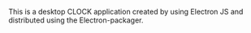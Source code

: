 This is a desktop CLOCK application created by using Electron JS and distributed using the Electron-packager. 


